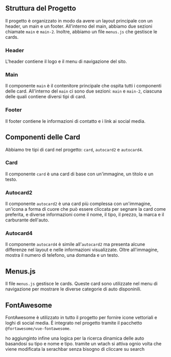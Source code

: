 

## Struttura del Progetto
Il progetto è organizzato in modo da avere un layout principale con un header, un main e un footer. All'interno del main, abbiamo due sezioni chiamate `main` e `main-2`. Inoltre, abbiamo un file `menus.js` che gestisce le cards. 

### Header
L'header contiene il logo e il menu di navigazione del sito. 

### Main
Il componente `main` è il contenitore principale che ospita tutti i componenti delle card. All'interno del `main` ci sono due sezioni: `main` e `main-2`, ciascuna delle quali contiene diversi tipi di card.

### Footer
Il footer contiene le informazioni di contatto e i link ai social media.

## Componenti delle Card
Abbiamo tre tipi di card nel progetto: `card`, `autocard2` e `autocard4`. 

### Card
Il componente `card` è una card di base con un'immagine, un titolo e un testo. 

### Autocard2
Il componente `autocard2` è una card più complessa con un'immagine, un'icona a forma di cuore che può essere cliccata per segnare la card come preferita, e diverse informazioni come il nome, il tipo, il prezzo, la marca e il carburante dell'auto.

### Autocard4
Il componente `autocard4` è simile all'`autocard2` ma presenta alcune differenze nel layout e nelle informazioni visualizzate. Oltre all'immagine, mostra il numero di telefono, una domanda e un testo.

## Menus.js
Il file `menus.js` gestisce le cards. Queste card sono utilizzate nel menu di navigazione per mostrare le diverse categorie di auto disponinili.

## FontAwesome
FontAwesome è utilizzato in tutto il progetto per fornire icone vettoriali e loghi di social media. È integrato nel progetto tramite il pacchetto `@fortawesome/vue-fontawesome`.

ho aggiunginto infine una logica per la ricerca dinamica delle auto basandosi su tipo e nome e tipo. tramite un wtach si attiva ognio volta che viene modificata la serachbar senza bisogno di cliccare su search